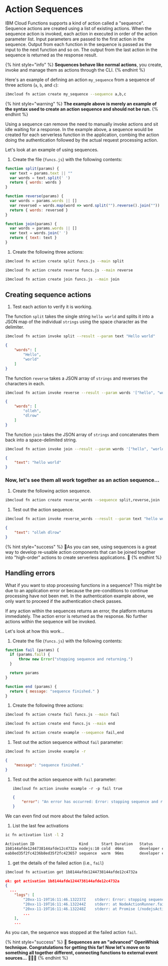 <!--
#
# Licensed to the Apache Software Foundation (ASF) under one or more
# contributor license agreements.  See the NOTICE file distributed with
# this work for additional information regarding copyright ownership.
# The ASF licenses this file to You under the Apache License, Version 2.0
# (the "License"); you may not use this file except in compliance with
# the License.  You may obtain a copy of the License at
#
#     http://www.apache.org/licenses/LICENSE-2.0
#
# Unless required by applicable law or agreed to in writing, software
# distributed under the License is distributed on an "AS IS" BASIS,
# WITHOUT WARRANTIES OR CONDITIONS OF ANY KIND, either express or implied.
# See the License for the specific language governing permissions and
# limitations under the License.
#
-->

# Action Sequences

IBM Cloud Functions supports a kind of action called a "sequence". Sequence actions are created using a list of existing actions. When the sequence action is invoked, each action in executed in order of the action parameter list. Input parameters are passed to the first action in the sequence. Output from each function in the sequence is passed as the input to the next function and so on. The output from the last action in the sequence is returned as the response result.

{% hint style="info" %}
**Sequences behave like normal actions**, you create, invoke and manage them as actions through the CLI.
{% endhint %}

Here's an example of defining an action `my_sequence` from a sequence of three actions \(`a`, `b`, and `c`\):

```bash
ibmcloud fn action create my_sequence --sequence a,b,c
```

{% hint style="warning" %}
**The example above is merely an example of the syntax used to create an action sequence and should not be run.**
{% endhint %}

Using a sequence can remove the need to manually invoke actions and sit idle waiting for a response. In the example above, a sequence would be created for each serverless function in the application, combing the action doing the authentication followed by the actual request processing action.

Let's look at an example of using sequences.

1. Create the file \(`funcs.js`\) with the following contents:

  ```javascript
  function split(params) {
    var text = params.text || ""
    var words = text.split(' ')
    return { words: words }
  }

  function reverse(params) {
    var words = params.words || []
    var reversed = words.map(word => word.split("").reverse().join(""))
    return { words: reversed }
  }

  function join(params) {
    var words = params.words || []
    var text = words.join(' ')
    return { text: text }
  }
  ```

1. Create the following three actions:

  ```bash
  ibmcloud fn action create split funcs.js --main split
  ```

  ```bash
  ibmcloud fn action create reverse funcs.js --main reverse
  ```

  ```bash
  ibmcloud fn action create join funcs.js --main join
  ```

## Creating sequence actions

1. Test each action to verify it is working.

  The function `split` takes the single string `hello world` and splits it into a JSON map of the individual `strings` using the space character as the delimiter.

  ```bash
  ibmcloud fn action invoke split --result --param text "Hello world"
  ```

  ```json
  {
      "words": [
          "Hello",
          "world"
      ]
  }
  ```

  The function `reverse` takes a JSON array of `strings` and reverses the characters in each.

  ```bash
  ibmcloud fn action invoke reverse --result --param words '["hello", "world"]'
  ```

  ```json
  {
      "words": [
          "olleh",
          "dlrow"
      ]
  }
  ```

  The function `join` takes the JSON array of `strings` and concatenates them back into a space-delimited string.

  ```bash
  ibmcloud fn action invoke join --result --param words '["hello", "world"]'
  ```

  ```json
  {
      "text": "hello world"
  }
  ```

### Now, let's see them all work together as an action sequence...

1. Create the following action sequence.

  ```bash
  ibmcloud fn action create reverse_words --sequence split,reverse,join
  ```

1. Test out the action sequence.

  ```bash
  ibmcloud fn action invoke reverse_words --result --param text "hello world"
  ```

  ```json
  {
      "text": "olleh dlrow"
  }
  ```

{% hint style="success" %}
🎉As you can see, using sequences is a great way to develop re-usable action components that can be joined together into "high-order" actions to create serverless applications. 🎉
{% endhint %}

## Handling errors

What if you want to stop processing functions in a sequence? This might be due to an application error or because the pre-conditions to continue processing have not been met. In the authentication example above, we only want to proceed if the authentication check passes.

If any action within the sequences returns an error, the platform returns immediately. The action error is returned as the response. No further actions within the sequence will be invoked.

Let's look at how this work...

1. Create the file \(`funcs.js`\) with the following contents:

  ```javascript
  function fail (params) {
    if (params.fail) {
        throw new Error("stopping sequence and returning.")
    }

    return params
  }

  function end (params) {
    return { message: "sequence finished." }
  }
  ```

1. Create the following three actions:

  ```bash
  ibmcloud fn action create fail funcs.js --main fail
  ```

  ```bash
  ibmcloud fn action create end funcs.js --main end
  ```

  ```bash
  ibmcloud fn action create example --sequence fail,end
  ```

1. Test out the action sequence without `fail` parameter:

  ```bash
  ibmcloud fn action invoke example -r
  ```

  ```json
  {
      "message": "sequence finished."
  }
  ```

1. Test out the action sequence with `fail` parameter:

   ```text
   ibmcloud fn action invoke example -r -p fail true
   ```

   ```json
   {
       "error": "An error has occurred: Error: stopping sequence and returning."
   }
   ```

We can even find out more about the failed action.

1. List the last few activations

  ```bash
  ic fn activation list -l 2
  ```

  ```bash
  Activation ID                    Kind      Start Duration   Status          Entity
  1b8144afde1244738144afde12c4732a nodejs:10 cold  46ms       developer error fail:0.0.1
  eab8ed35f2fc4236b8ed35f2fc423657 sequence  warm  96ms       developer error example:0.0.1
  ```

1. get the details of the failed action (i.e., `fail`)

```bash
ibmcloud fn activation get 1b8144afde1244738144afde12c4732a
```

```json
ok: got activation 1b8144afde1244738144afde12c4732a
{
  ...
    "logs": [
        "20xx-11-19T16:11:46.132237Z    stderr: Error: stopping sequence and returning.",
        "20xx-11-19T16:11:46.132244Z    stderr: at NodeActionRunner.fail [as userScriptMain] (eval at initializeActionHandler (/nodejsAction/runner.js:57:23), <anonymous>:21:13)",
        "20xx-11-19T16:11:46.132248Z    stderr: at Promise (/nodejsAction/runner.js:73:35)",
        ...
    ],
    ...
```

As you can, the sequence was stopped at the failed action `fail`.

{% hint style="success" %}
🎉 **Sequences are an "advanced" OpenWhisk technique. Congratulations for getting this far! Now let's move on to something all together different, connecting functions to external event sources…** 🎉🎉🎉
{% endhint %}
